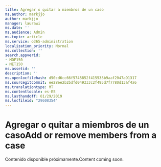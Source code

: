 ```yaml
---
title: Agregar o quitar a miembros de un caso
ms.author: markjjo
author: markjjo
manager: laurawi
ms.date: ''
ms.audience: Admin
ms.topic: article
ms.service: o365-administration
localization_priority: Normal
ms.collection: ''
search.appverid:
- MOE150
- MET150
ms.assetid: ''
description: ''
ms.openlocfilehash: d50cd6cc66f5745852f415533b9aaf2047a91317
ms.sourcegitcommit: ee28ee2b2bdfd049333c2f495d7f7780d13af4a6
ms.translationtype: MT
ms.contentlocale: es-ES
ms.lasthandoff: 01/29/2019
ms.locfileid: "29608354"
---
```

# <a name="add-or-remove-members-from-a-case"></a><span data-ttu-id="e35f1-102">Agregar o quitar a miembros de un caso</span><span class="sxs-lookup"><span data-stu-id="e35f1-102">Add or remove members from a case</span></span>

<span data-ttu-id="e35f1-103">Contenido disponible próximamente.</span><span class="sxs-lookup"><span data-stu-id="e35f1-103">Content coming soon.</span></span>